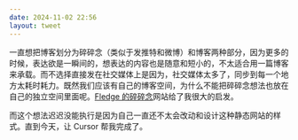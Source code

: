 ```yaml
---
date: 2024-11-02 22:56
layout: tweet
---
```


一直想把博客划分为碎碎念（类似于发推特和微博）和博客两种部分，因为更多的时候，表达欲是一瞬间的，想表达的内容也是随意和短小的，不太适合用一篇博客来承载。而不选择直接发在社交媒体上是因为，社交媒体太多了，同步到每一个地方太耗时耗力。既然我们应该有自己的博客空间，为什么不能把碎碎念想法也放在自己的独立空间里面呢。[Fledge 的碎碎念](https://post.otakusaikou.com/)网站给了我很大的启发。

而这个想法迟迟没能执行是因为自己一直还不太会改动和设计这种静态网站的样式。直到今天，让 Cursor 帮我完成了。